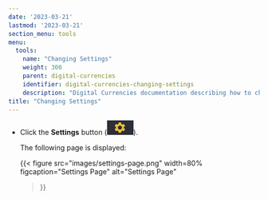```yaml
---
date: '2023-03-21'
lastmod: '2023-03-21'
section_menu: tools
menu:
  tools:
    name: "Changing Settings"
    weight: 300
    parent: digital-currencies
    identifier: digital-currencies-changing-settings
    description: "Digital Currencies documentation describing how to change the settings of the GUI"
title: "Changing Settings"
---
```



* Click the **Settings** button (![](images/setting-buttons.png)).

  The following page is displayed:
  
  {{< 
      figure
	  src="images/settings-page.png"
      width=80%
	  figcaption="Settings Page"
	  alt="Settings Page"
  >}}
     
  